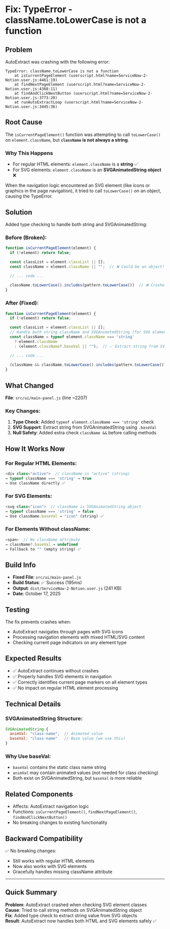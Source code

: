# Fix: TypeError - className.toLowerCase is not a function

## Problem
AutoExtract was crashing with the following error:
```
TypeError: className.toLowerCase is not a function
    at isCurrentPageElement (userscript.html?name=ServiceNow-2-Notion.user.js:4461:19)
    at findNextPageElement (userscript.html?name=ServiceNow-2-Notion.user.js:4368:11)
    at findAndClickNextButton (userscript.html?name=ServiceNow-2-Notion.user.js:3773:20)
    at runAutoExtractLoop (userscript.html?name=ServiceNow-2-Notion.user.js:3445:36)
```

## Root Cause
The `isCurrentPageElement()` function was attempting to call `toLowerCase()` on `element.className`, but **`className` is not always a string**.

### Why This Happens
- For regular HTML elements: `element.className` is a **string** ✅
- For SVG elements: `element.className` is an **SVGAnimatedString object** ❌

When the navigation logic encountered an SVG element (like icons or graphics in the page navigation), it tried to call `toLowerCase()` on an object, causing the TypeError.

## Solution
Added type checking to handle both string and SVGAnimatedString:

### Before (Broken):
```javascript
function isCurrentPageElement(element) {
  if (!element) return false;

  const classList = element.classList || [];
  const className = element.className || "";  // ❌ Could be an object!

  // ... code ...
  
  className.toLowerCase().includes(pattern.toLowerCase())  // ❌ Crashes if className is SVGAnimatedString
}
```

### After (Fixed):
```javascript
function isCurrentPageElement(element) {
  if (!element) return false;

  const classList = element.classList || [];
  // Handle both string className and SVGAnimatedString (for SVG elements)
  const className = typeof element.className === 'string' 
    ? element.className 
    : (element.className?.baseVal || "");  // ✅ Extract string from SVGAnimatedString

  // ... code ...
  
  (className && className.toLowerCase().includes(pattern.toLowerCase()))  // ✅ Safe check
}
```

## What Changed
**File**: `src/ui/main-panel.js` (line ~2207)

### Key Changes:
1. **Type Check**: Added `typeof element.className === 'string'` check
2. **SVG Support**: Extract string from SVGAnimatedString using `.baseVal`
3. **Null Safety**: Added extra check `className &&` before calling methods

## How It Works Now

### For Regular HTML Elements:
```javascript
<div class="active">  // className is "active" (string)
→ typeof className === 'string' → true
→ Use className directly ✅
```

### For SVG Elements:
```javascript
<svg class="icon">  // className is SVGAnimatedString object
→ typeof className === 'string' → false
→ Use className.baseVal → "icon" (string) ✅
```

### For Elements Without className:
```javascript
<span>  // No className attribute
→ className?.baseVal → undefined
→ Fallback to "" (empty string) ✅
```

## Build Info
- **Fixed File**: `src/ui/main-panel.js`
- **Build Status**: ✅ Success (195ms)
- **Output**: `dist/ServiceNow-2-Notion.user.js` (241 KB)
- **Date**: October 17, 2025

## Testing
The fix prevents crashes when:
- AutoExtract navigates through pages with SVG icons
- Processing navigation elements with mixed HTML/SVG content
- Checking current page indicators on any element type

## Expected Results
- ✅ AutoExtract continues without crashes
- ✅ Properly handles SVG elements in navigation
- ✅ Correctly identifies current page markers on all element types
- ✅ No impact on regular HTML element processing

## Technical Details

### SVGAnimatedString Structure:
```javascript
SVGAnimatedString {
  animVal: "class-name",  // Animated value
  baseVal: "class-name"   // Base value (we use this)
}
```

### Why Use baseVal:
- `baseVal` contains the static class name string
- `animVal` may contain animated values (not needed for class checking)
- Both exist on SVGAnimatedString, but `baseVal` is more reliable

## Related Components
- Affects: AutoExtract navigation logic
- Functions: `isCurrentPageElement()`, `findNextPageElement()`, `findAndClickNextButton()`
- No breaking changes to existing functionality

## Backward Compatibility
✅ No breaking changes:
- Still works with regular HTML elements
- Now also works with SVG elements
- Gracefully handles missing className attribute

---

## Quick Summary
**Problem**: AutoExtract crashed when checking SVG element classes  
**Cause**: Tried to call string methods on SVGAnimatedString object  
**Fix**: Added type check to extract string value from SVG objects  
**Result**: AutoExtract now handles both HTML and SVG elements safely ✅

